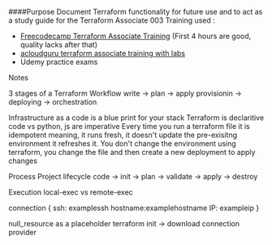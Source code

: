 ####Purpose
Document Terraform functionality for future use and to act as a study guide for the Terraform Associate 003
Training used :
- [Freecodecamp Terraform Associate Training](https://www.youtube.com/watch?v=SPcwo0Gq9T8) (First 4 hours are good, quality lacks after that)
- [acloudguru terraform associate training with labs](https://learn.acloud.guru/course/hashicorp-certified-terraform-associate-1/dashboard)
- Udemy practice exams

Notes

3 stages of a Terraform Workflow 
write -> plan -> apply
provisionin -> deploying -> orchestration

Infrastructure as a code is a blue print for your stack
Terraform is declaritive code vs python, js are imperative
Every time you run a terraform file it is idempotent meaning, it runs fresh, it doesn't update the pre-exisitng environment it refreshes it.
You don't change the environment using terraform, you change the file and then create a new deployment to apply changes 

Process
Project lifecycle
code -> init -> plan -> validate -> apply -> destroy

Execution
local-exec vs remote-exec

connection {
  ssh: examplessh
  hostname:examplehostname
  IP: exampleip
}

null_resource as a placeholder
terraform init -> download connection provider

